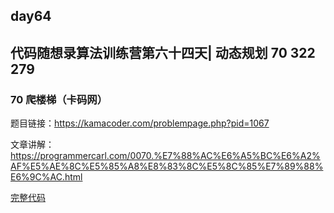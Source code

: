 ## day64

## 代码随想录算法训练营第六十四天| 动态规划 70 322 279

### 70 爬楼梯（卡码网）

题目链接：https://kamacoder.com/problempage.php?pid=1067

文章讲解：https://programmercarl.com/0070.%E7%88%AC%E6%A5%BC%E6%A2%AF%E5%AE%8C%E5%85%A8%E8%83%8C%E5%8C%85%E7%89%88%E6%9C%AC.html

[完整代码](https://github.com/hd2yao/leetcode/tree/master/training/day64/0070_climb_ladder.go)